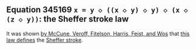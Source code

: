 ## Equation 345169 `x = y ◇ ((x ◇ y) ◇ y) ◇ (x ◇ (z ◇ y))`: the Sheffer stroke law
It was shown [by McCune, Veroff, Fitelson, Harris, Feist, and Wos](https://teorth.github.io/equational_theories/blueprint/sect0001.html#mccune_et_al) that [this law defines](https://teorth.github.io/equational_theories/blueprint/implications-chapter.html#sheffer) the [Sheffer stroke](https://en.wikipedia.org/wiki/Sheffer_stroke).
